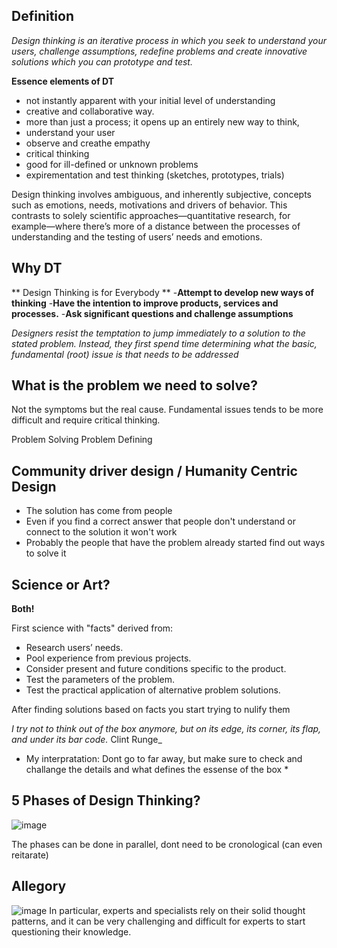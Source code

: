 ## Definition
*Design thinking is an iterative process in which you seek to understand your users, challenge assumptions, redefine problems and create innovative solutions which you can prototype and test.*

**Essence elements of DT**
- not instantly apparent with your initial level of understanding
- creative and collaborative way.
- more than just a process; it opens up an entirely new way to think,
-  understand your user
-  observe and creathe empathy
-  critical thinking
-  good for ill-defined or unknown problems
-  expirementation and test thinking (sketches, prototypes, trials)

Design thinking involves ambiguous, and inherently subjective, concepts such as emotions, needs, motivations and drivers of behavior. This contrasts to solely scientific approaches—quantitative research, for example—where there’s more of a distance between the processes of understanding and the testing of users’ needs and emotions.

## Why DT
** Design Thinking is for Everybody **
-**Attempt to develop new ways of thinking**
-**Have the intention to improve products, services and processes.**
-**Ask significant questions and challenge assumptions**

_Designers resist the temptation to jump immediately to a solution to the stated problem. Instead, they first spend time determining what the basic, fundamental (root) issue is that needs to be addressed_

## What is the problem we need to solve? 
Not the symptoms but the real cause. Fundamental issues tends to be more difficult and require critical thinking.

Problem Solving 
Problem Defining

## Community driver design / Humanity Centric Design
- The solution has come from people
- Even if you find a correct answer that people don't understand or connect to the solution it won't work
- Probably the people that have the problem already started find out ways to solve it


## Science or Art?
**Both!**

First science with "facts" derived from:
-   Research users’ needs.
-   Pool experience from previous projects.
-   Consider present and future conditions specific to the product.
-   Test the parameters of the problem.
-   Test the practical application of alternative problem solutions.

After finding solutions based on facts you start trying to nulify them

_I try not to think out of the box anymore, but on its edge, its corner, its flap, and under its bar code._ Clint Runge_
* My interpratation: Dont go to far away, but make sure to check and challange the details and what defines the essense of the box *

## 5 Phases of Design Thinking?
![image](https://user-images.githubusercontent.com/8852693/134261689-c431dd7e-e408-484f-9c3b-df71288b3188.png)


The phases can be done in parallel, dont need to be cronological (can even reitarate)


## Allegory
![image](https://user-images.githubusercontent.com/8852693/134261704-2f098d40-7bf6-4d91-8094-b123cdb3e30a.png)
 In particular, experts and specialists rely on their solid thought patterns, and it can be very challenging and difficult for experts to start questioning their knowledge.
